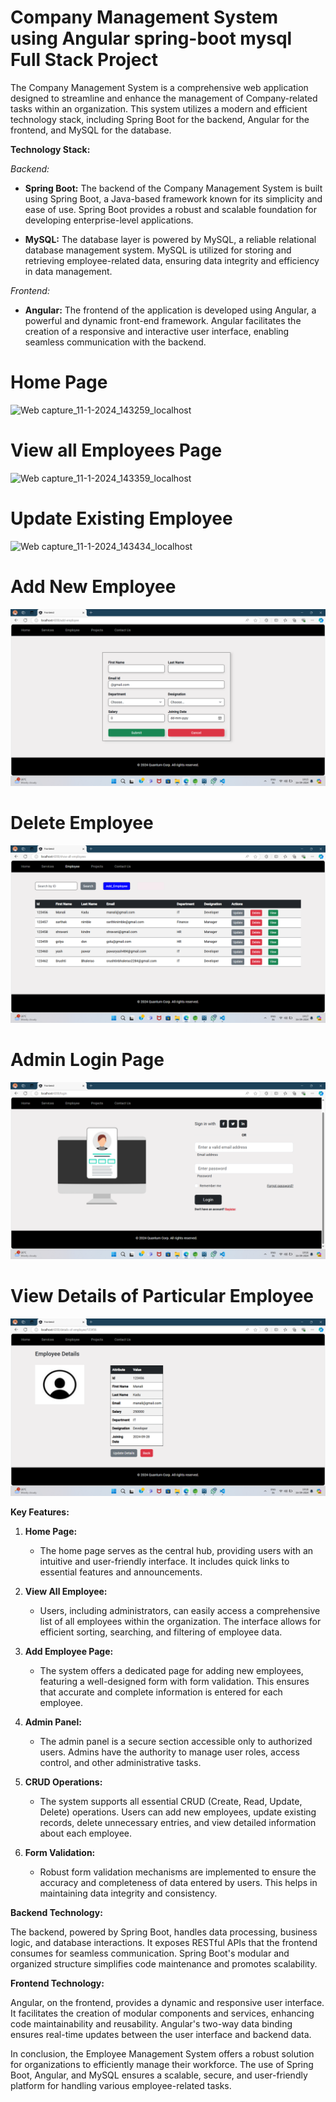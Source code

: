 # Company Management System using Angular spring-boot mysql Full Stack Project



The Company Management System is a comprehensive web application designed to streamline and enhance the management of Company-related tasks within an organization. This system utilizes a modern and efficient technology stack, including Spring Boot for the backend, Angular for the frontend, and MySQL for the database.

**Technology Stack:**

*Backend:*
- **Spring Boot:** The backend of the Company Management System is built using Spring Boot, a Java-based framework known for its simplicity and ease of use. Spring Boot provides a robust and scalable foundation for developing enterprise-level applications.

- **MySQL:** The database layer is powered by MySQL, a reliable relational database management system. MySQL is utilized for storing and retrieving employee-related data, ensuring data integrity and efficiency in data management.

*Frontend:*
- **Angular:** The frontend of the application is developed using Angular, a powerful and dynamic front-end framework. Angular facilitates the creation of a responsive and interactive user interface, enabling seamless communication with the backend.

# Home Page
![Web capture_11-1-2024_143259_localhost]((https://github.com/sarthak-13N/company-management-system-angula17-restapi-mysql/blob/main/screenshots/Screenshot%202024-09-16%20191329.png))

# View all Employees Page
![Web capture_11-1-2024_143359_localhost]((https://github.com/sarthak-13N/company-management-system-angula17-restapi-mysql/blob/main/screenshots/Screenshot%202024-09-16%20191756.png))

# Update Existing Employee
![Web capture_11-1-2024_143434_localhost]()

# Add New Employee
![Web capture_11-1-2024_143414_localhost](https://github.com/sarthak-13N/company-management-system-angula17-restapi-mysql/blob/main/screenshots/Screenshot%202024-09-16%20191556.png)

# Delete Employee
![Screenshot (7)](https://github.com/sarthak-13N/company-management-system-angula17-restapi-mysql/blob/main/screenshots/Screenshot%202024-09-16%20191756.png)

# Admin Login Page
![login page](https://github.com/sarthak-13N/company-management-system-angula17-restapi-mysql/blob/main/screenshots/Screenshot%202024-09-16%20191611.png)


# View Details of Particular Employee
![Web capture_11-1-2024_143456_localhost](https://github.com/sarthak-13N/company-management-system-angula17-restapi-mysql/blob/main/screenshots/Screenshot%202024-09-16%20191816.png)



**Key Features:**

1. **Home Page:**
   - The home page serves as the central hub, providing users with an intuitive and user-friendly interface. It includes quick links to essential features and announcements.

2. **View All Employee:**
   - Users, including administrators, can easily access a comprehensive list of all employees within the organization. The interface allows for efficient sorting, searching, and filtering of employee data.

3. **Add Employee Page:**
   - The system offers a dedicated page for adding new employees, featuring a well-designed form with form validation. This ensures that accurate and complete information is entered for each employee.

4. **Admin Panel:**
   - The admin panel is a secure section accessible only to authorized users. Admins have the authority to manage user roles, access control, and other administrative tasks.

5. **CRUD Operations:**
   - The system supports all essential CRUD (Create, Read, Update, Delete) operations. Users can add new employees, update existing records, delete unnecessary entries, and view detailed information about each employee.

6. **Form Validation:**
   - Robust form validation mechanisms are implemented to ensure the accuracy and completeness of data entered by users. This helps in maintaining data integrity and consistency.

**Backend Technology:**

The backend, powered by Spring Boot, handles data processing, business logic, and database interactions. It exposes RESTful APIs that the frontend consumes for seamless communication. Spring Boot's modular and organized structure simplifies code maintenance and promotes scalability.

**Frontend Technology:**

Angular, on the frontend, provides a dynamic and responsive user interface. It facilitates the creation of modular components and services, enhancing code maintainability and reusability. Angular's two-way data binding ensures real-time updates between the user interface and backend data.

In conclusion, the Employee Management System offers a robust solution for organizations to efficiently manage their workforce. The use of Spring Boot, Angular, and MySQL ensures a scalable, secure, and user-friendly platform for handling various employee-related tasks.
